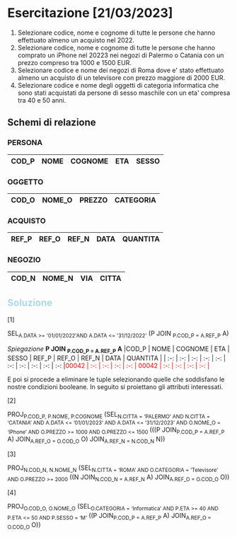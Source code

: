 # Esercitazione [21/03/2023] 

1. Selezionare codice, nome e cognome di tutte le persone che hanno effettuato almeno un acquisto nel 2022.
2. Selezionare codice, nome e cognome di tutte le persone che hanno comprato un iPhone nel 20223 nei negozi di Palermo o Catania con un prezzo compreso tra 1000 e 1500 EUR.
3. Selezionare codice e nome dei negozi di Roma dove e' stato effettuato almeno un acquisto di un televisore con prezzo maggiore di 2000 EUR.
4. Selezionare codice e nome degli oggetti di categoria informatica che sono stati acquistati da persone di sesso maschile con un eta' compresa tra 40 e 50 anni.

## Schemi di relazione
### PERSONA
|COD_P | NOME | COGNOME | ETA | SESSO |
| :-: | :-: | :-: | :-: | :-:
### OGGETTO
|COD_O | NOME_O | PREZZO | CATEGORIA |
| :-: | :-: | :-: | :-: |

### ACQUISTO
|REF_P | REF_O | REF_N | DATA | QUANTITA |
| :-: | :-: | :-: | :-: | :-:

### NEGOZIO
|COD_N | NOME_N | VIA | CITTA |
| :-: | :-: | :-: | :-: |

## <text style=color:lightblue> Soluzione

[1]

SEL<sub>A.DATA >= '01/01/2022'AND A.DATA <= '31/12/2022'</sub> (P JOIN <sub>P.COD_P = A.REF_P</sub> A)

_Spiegazione_
**P JOIN <sub>P.COD_P = A.REF_P</sub> A**
|COD_P | NOME | COGNOME | ETA | SESSO | REF_P | REF_O | REF_N | DATA | QUANTITA |
| :-: | :-: | :-: | :-: | :-: | :-: | :-: | :-: | :-: | :-:
|<text style=color:red>00042 | :-: | :-: | :-: | :-: | <text style=color:red>00042 | :-: | :-: | :-: | :-: |

E poi si procede a eliminare le tuple selezionando quelle che soddisfano le nostre condizioni booleane. In seguito si proiettano gli attributi interessati.

[2]

PROJ<sub>P.COD_P, P.NOME, P.COGNOME</sub> (SEL<sub>N.CITTA = ‘PALERMO’ AND N.CITTA = ‘CATANIA’ AND A.DATA <= ’01/01/2023’ AND A.DATA <= ’31/12/2023’ AND O.NOME_O = ‘iPhone’ AND O.PREZZO >= 1000 AND O.PREZZO <= 1500 </sub>(((P JOIN<sub>P.COD_P = A.REF_P </sub> A) JOIN<sub>A.REF_O = O.COD_O</sub> O) JOIN<sub>A.REF_N = N.COD_N</sub> N))

[3]

PROJ<sub>N.COD_N, N.NOME_N</sub> (SEL<sub>N.CITTA = ‘ROMA’ AND O.CATEGORIA = ’Televisore’ AND O.PREZZO >= 2000</sub> ((N JOIN<sub>N.COD_N = A.REF_N</sub> A) JOIN<sub>A.REF_O = O.COD_O</sub> O))

[4]

PROJ<sub>O.COD_O, O.NOME_O</sub> (SEL<sub>O.CATEGORIA = ‘Informatica’ AND P.ETA >= 40 AND P.ETA <= 50 AND P.SESSO = ‘M’</sub> ((P JOIN<sub>P.COD_P = A.REF_P</sub> A) JOIN<sub>A.REF_O = O.COD_O</sub> O))


